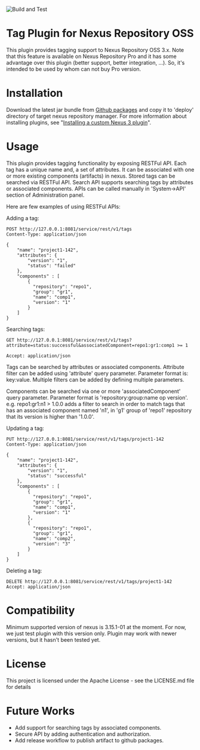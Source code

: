 ![Build and Test](https://github.com/sahabpardaz/nexus-tag-plugin/workflows/Build%20and%20Test/badge.svg)
# Tag Plugin for Nexus Repository OSS

This plugin provides tagging support to Nexus Repository OSS 3.x. Note that this feature is available on
Nexus Repository Pro and it has some advantage over this plugin (better support, better integration, ...). So, it's
intended to be used by whom can not buy Pro version.

# Installation
Download the latest jar bundle from [Github packages](https://github.com/sahabpardaz/nexus-tag-plugin/packages) and copy
it to 'deploy' directory of target nexus repository manager. For more information about installing plugins, see
"[Installing a custom Nexus 3 plugin](https://sonatype-nexus-community.github.io/nexus-development-guides/plugin-install.html)".

# Usage
This plugin provides tagging functionality by exposing RESTFul API. Each tag has a unique name and, a set of attributes.
It can be associated with one or more existing components (artifacts) in nexus. Stored tags can be searched via RESTFul
API. Search API supports searching tags by attributes or associated components. APIs can be called
manually in 'System->API' section of Administration panel.

Here are few examples of using RESTFul APIs:

Adding a tag:
```
POST http://127.0.0.1:8081/service/rest/v1/tags
Content-Type: application/json

{
    "name": "project1-142",
    "attributes": {
        "version": "1",
        "status": "failed"
    },
    "components" : [
        {
          "repository": "repo1",
          "group": "gr1",
          "name": "comp1",
          "version": "1"
        }
    ]
}
```

Searching tags:
```
GET http://127.0.0.1:8081/service/rest/v1/tags?attribute=status:successful&associatedComponent=repo1:gr1:comp1 >= 1

Accept: application/json
```
Tags can be searched by attributes or associated components. Attribute filter can be added using 'attribute' query
parameter. Parameter format is: key:value. Multiple filters can be added by defining multiple parameters.

Components can be searched via one or more 'associatedComponent' query parameter. Parameter format is
'repository:group:name op version'. e.g. repo1:gr1:n1 > 1.0.0 adds a filter to search in order to match tags that has an
associated component named 'n1', in 'g1' group of 'repo1' repository that its version is higher than '1.0.0'.

Updating a tag:
```
PUT http://127.0.0.1:8081/service/rest/v1/tags/project1-142
Content-Type: application/json

{
    "name": "project1-142",
    "attributes": {
        "version": "1",
        "status": "successful"
    },
    "components" : [
        {
          "repository": "repo1",
          "group": "gr1",
          "name": "comp1",
          "version": "1"
        },
        {
          "repository": "repo1",
          "group": "gr1",
          "name": "comp2",
          "version": "3"
        }
    ]
}
```

Deleting a tag:
```
DELETE http://127.0.0.1:8081/service/rest/v1/tags/project1-142
Accept: application/json
```

# Compatibility
Minimum supported version of nexus is 3.15.1-01 at the moment. For now, we just test plugin with this version
only. Plugin may work with newer versions, but it hasn't been tested yet.

# License
This project is licensed under the Apache License - see the LICENSE.md file for details

# Future Works
* Add support for searching tags by associated components.
* Secure API by adding authentication and authorization.
* Add release workflow to publish artifact to github packages.